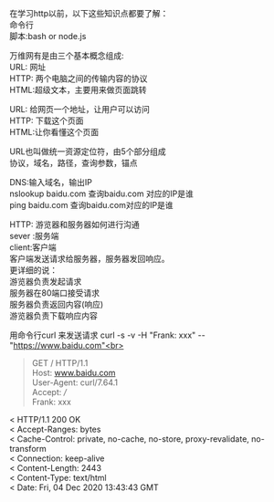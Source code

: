 在学习http以前，以下这些知识点都要了解：<br>
命令行<br>
脚本:bash or node.js<br>

万维网有是由三个基本概念组成:<br>
URL: 网址<br>
HTTP: 两个电脑之间的传输内容的协议<br>
HTML:超级文本，主要用来做页面跳转<br>

URL: 给网页一个地址，让用户可以访问<br>
HTTP: 下载这个页面<br>
HTML:让你看懂这个页面<br>

URL也叫做统一资源定位符，由5个部分组成<br>
协议，域名，路径，查询参数，锚点<br>

DNS:输入域名，输出IP<br>
nslookup baidu.com 查询baidu.com 对应的IP是谁<br>
ping baidu.com 查询baidu.com对应的IP是谁<br>

HTTP: 游览器和服务器如何进行沟通 <br>
sever :服务端<br>
client:客户端<br>
客户端发送请求给服务器，服务器发回响应。<br>
更详细的说：<br>
游览器负责发起请求<br>
服务器在80端口接受请求<br>
服务器负责返回内容(响应)<br>
游览器负责下载响应内容<br>



用命令行curl 来发送请求 curl -s -v -H "Frank: xxx" -- "https://www.baidu.com"<br>

> GET / HTTP/1.1<br>
> Host: www.baidu.com<br>
> User-Agent: curl/7.64.1<br>
> Accept: */*<br>
> Frank: xxx<br>


< HTTP/1.1 200 OK<br>
< Accept-Ranges: bytes<br>
< Cache-Control: private, no-cache, no-store, proxy-revalidate, no-transform<br>
< Connection: keep-alive<br>
< Content-Length: 2443<br>
< Content-Type: text/html<br>
< Date: Fri, 04 Dec 2020 13:43:43 GMT<br>

















